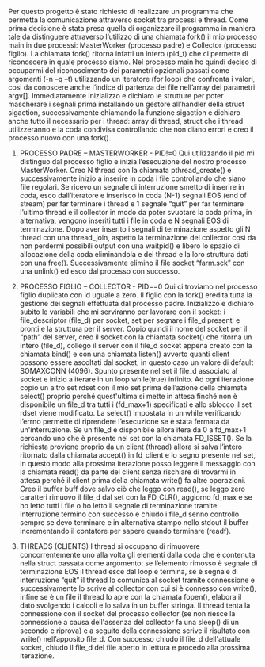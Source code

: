 Per questo progetto è stato richiesto di realizzare un programma che permetta la comunicazione attraverso socket tra processi e thread.
Come prima decisione è stata presa quella di organizzare il programma in maniera tale da distinguere attraverso l’utilizzo di una chiamata fork() il mio processo main in due processi: MasterWorker (processo padre) e Collector (processo figlio). La chiamata fork() ritorna infatti un intero (pid_t) che ci permette di riconoscere in quale processo siamo.
Nel processo main ho quindi deciso di occuparmi del riconoscimento dei parametri opzionali passati come argomenti (-n –q –t) utilizzando un iteratore (for loop) che confronta i valori, cosi da conoscere anche l’indice di partenza dei file nell’array dei parametri argv[]. Immediatamente inizializzo e dichiaro le strutture per poter mascherare i segnali prima installando un gestore all’handler della struct sigaction, successivamente chiamando la funzione sigaction e dichiaro anche tutto il necessario per i thread: array di thread, struct che i thread utilizzeranno e la coda condivisa controllando che non diano errori e creo il processo nuovo con una fork().


1. PROCESSO PADRE – MASTERWORKER - PID!=0
Qui utilizzando il pid mi distinguo dal processo figlio e inizia l’esecuzione del nostro processo MasterWorker. Creo N thread con la chiamata pthread_create() e successivamente inizio a inserire in coda i file controllando che siano file regolari. Se ricevo un segnale di interruzione smetto di inserire in coda, esco dall’iteratore e inserisco in coda (N-1) segnali EOS (end of stream) per far terminare i thread e 1 segnale “quit” per far terminare l’ultimo thread e il collector in modo da poter svuotare la coda prima, in alternativa, vengono inseriti tutti i file in coda e N segnali EOS di terminazione. Dopo aver inserito i segnali di terminazione aspetto gli N thread con una thread_join, aspetto la terminazione del collector così da non perdermi possibili output con una waitpid() e libero lo spazio di allocazione della coda eliminandola e dei thread e la loro struttura dati con una free(). Successivamente elimino il file socket “farm.sck” con una unlink() ed esco dal processo con successo.


2. PROCESSO FIGLIO – COLLECTOR - PID==0
Qui ci troviamo nel processo figlio duplicato con id uguale a zero. Il figlio con la fork() eredita tutta la gestione dei segnali effettuata dal processo padre. Inizializzo e dichiaro subito le variabili che mi serviranno per lavorare con il socket: i file_descriptor (file_d) per socket, set
per segnare i file_d presenti e pronti e la struttura per il server. Copio quindi il nome del socket per il “path” del server, creo il socket con la chiamata socket() che ritorna un intero (file_d), collego il server con il file_d socket appena creato con la chiamata bind() e con una chiamata listen() avverto quanti client possono essere ascoltati dal socket, in questo caso un valore di default SOMAXCONN (4096). Spunto presente nel set il file_d associato al socket e inizio a iterare in un loop while(true) infinito. Ad ogni iterazione copio un altro set rdset con il mio set prima dell’azione della chiamata select() proprio perché quest'ultima si mette in attesa finché non è disponibile un file_d tra tutti i (fd_max+1) specificati e allo sblocco il set rdset viene modificato. La select() impostata in un while verificando l’errno permette di riprendere l’esecuzione se è stata fermata da un'interruzione. Se un file_d è disponibile allora itera da 0 a fd_max+1 cercando uno che è presente nel set con la chiamata FD_ISSET(). Se la richiesta proviene proprio da un client (thread) allora si salva l’intero ritornato dalla chiamata accept() in fd_client e lo segno presente nel set, in questo modo alla prossima iterazione posso leggere il messaggio con la chiamata read() da parte del client senza rischiare di trovarmi in attesa perché il client prima della chiamata write() fa altre operazioni. Creo il buffer buff dove salvo ciò che leggo con read(), se leggo zero caratteri rimuovo il file_d dal set con la FD_CLR(), aggiorno fd_max e se ho letto tutti i file o ho letto il segnale di terminazione tramite interruzione termino con successo e chiudo i file_d senno controllo sempre se devo terminare e in alternativa stampo nello stdout il buffer incrementando il contatore per sapere quando terminare (readf).


3. THREADS (CLIENTS)
I thread si occupano di rimuovere concorrentemente uno alla volta gli elementi dalla coda che è contenuta nella struct passata come argomento: se l’elemento rimosso è segnale di terminazione EOS il thread esce dal loop e termina, se è segnale di interruzione “quit” il thread lo comunica al socket tramite connessione e successivamente lo scrive al collector con cui si è connesso con write(), infine se è un file il thread lo apre con la chiamata fopen(), elabora il dato svolgendo i calcoli e lo salva in un buffer stringa. Il thread tenta la connessione con il socket del processo collector (se non riesce la connessione a causa dell'assenza del collector fa una sleep() di un secondo e riprova) e a seguito della connessione scrive il risultato con write() nell’apposito file_d. Con successo chiudo il file_d dell'attuale socket, chiudo il file_d del file aperto in lettura e procedo alla prossima iterazione.
